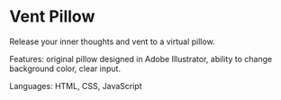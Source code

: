 # Vent Pillow

Release your inner thoughts and vent to a virtual pillow.

Features: original pillow designed in Adobe Illustrator, ability to change background color, clear input.

Languages: HTML, CSS, JavaScript
